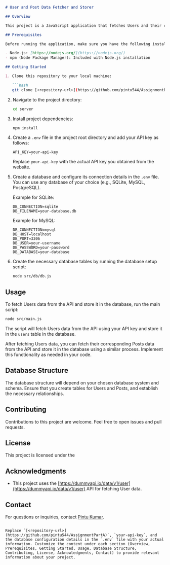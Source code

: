 ```markdown
# User and Post Data Fetcher and Storer

## Overview

This project is a JavaScript application that fetches Users and their corresponding Posts data from the [https://dummyapi.io/data/v1/user](https://dummyapi.io/data/v1/user) API and stores it in a database. It uses an API key (app_id) for authentication.

## Prerequisites

Before running the application, make sure you have the following installed:

- Node.js: [https://nodejs.org/](https://nodejs.org/)
- npm (Node Package Manager): Included with Node.js installation

## Getting Started

1. Clone this repository to your local machine:

   ```bash
   git clone [<repository-url>](https://github.com/pintu544/AssignmentPartA)
   ```

2. Navigate to the project directory:

   ```bash
   cd server
   ```

3. Install project dependencies:

   ```bash
   npm install
   ```

4. Create a `.env` file in the project root directory and add your API key as follows:

   ```env
   API_KEY=your-api-key
   ```

   Replace `your-api-key` with the actual API key you obtained from the website.

5. Create a database and configure its connection details in the `.env` file. You can use any database of your choice (e.g., SQLite, MySQL, PostgreSQL).

   Example for SQLite:

   ```env
   DB_CONNECTION=sqlite
   DB_FILENAME=your-database.db
   ```

   Example for MySQL:

   ```env
   DB_CONNECTION=mysql
   DB_HOST=localhost
   DB_PORT=3306
   DB_USER=your-username
   DB_PASSWORD=your-password
   DB_DATABASE=your-database
   ```

6. Create the necessary database tables by running the database setup script:

   ```bash
   node src/db/db.js
   ```

## Usage

To fetch Users data from the API and store it in the database, run the main script:

```bash
node src/main.js
```

The script will fetch Users data from the API using your API key and store it in the `users` table in the database.

After fetching Users data, you can fetch their corresponding Posts data from the API and store it in the database using a similar process. Implement this functionality as needed in your code.

## Database Structure

The database structure will depend on your chosen database system and schema. Ensure that you create tables for Users and Posts, and establish the necessary relationships.

## Contributing

Contributions to this project are welcome. Feel free to open issues and pull requests.

## License

This project is licensed under the 

## Acknowledgments

- This project uses the [https://dummyapi.io/data/v1/user](https://dummyapi.io/data/v1/user) API for fetching User data.

## Contact

For questions or inquiries, contact [Pintu Kumar](mailto:your.email@example.com).
```

Replace `[<repository-url>](https://github.com/pintu544/AssignmentPartA)`, `your-api-key`, and the database configuration details in the `.env` file with your actual information. Customize the content under each section (Overview, Prerequisites, Getting Started, Usage, Database Structure, Contributing, License, Acknowledgments, Contact) to provide relevant information about your project.
